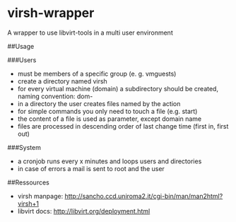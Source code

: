 virsh-wrapper
=============

A wrapper to use libvirt-tools in a multi user environment

##Usage

###Users
* must be members of a specific group (e. g. vmguests)
* create a directory named virsh
* for every virtual machine (domain) a subdirectory should be created, naming convention: dom-<domain name>
* in a directory the user creates files named by the action
 * for simple commands you only need to touch a file (e.g. start)
 * the content of a file is used as parameter, except domain name
* files are processed in descending order of last change time (first in, first out)
 
###System
* a cronjob runs every x minutes and loops users and directories
* in case of errors a mail is sent to root and the user

##Ressources
* virsh manpage: http://sancho.ccd.uniroma2.it/cgi-bin/man/man2html?virsh+1
* libvirt docs: http://libvirt.org/deployment.html
